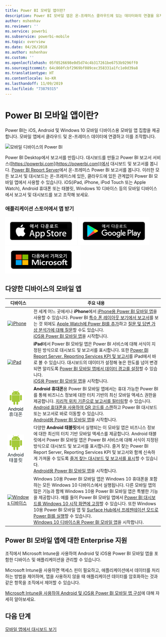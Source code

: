 ```yaml
---
title: Power BI 모바일 앱이란?
description: Power BI 모바일 앱은 온-프레미스 클라우드에 있는 데이터와의 연결을 유지해 줍니다. 모바일 디바이스에서 Power BI 대시보드와 보고서를 보세요.
author: mshenhav
ms.reviewer: ''
ms.service: powerbi
ms.subservice: powerbi-mobile
ms.topic: overview
ms.date: 04/26/2018
ms.author: mshenhav
ms.custom: ''
ms.openlocfilehash: 05f0526698e0d5d74c4b317261be6753b9296ff0
ms.sourcegitcommit: 64c860fcbf2969bf089cec358331a1fc1e0d39a8
ms.translationtype: HT
ms.contentlocale: ko-KR
ms.lasthandoff: 11/09/2019
ms.locfileid: "73879315"
---
```

# <a name="what-are-the-power-bi-mobile-apps"></a>Power BI 모바일 앱이란?
Power BI는 iOS, Android 및 Windows 10 모바일 디바이스용 모바일 앱 집합을 제공합니다. 모바일 앱에서 클라우드 및 온-프레미스 데이터에 연결하고 이를 조작합니다. 

![모바일 디바이스의 Power BI](./media/mobile-apps-for-mobile-devices/power-bi-mobile-apps-all-up.png)

Power BI Desktop에서 보고서를 만듭니다. 대시보드를 만들고 Power BI 보고서 서비스([https://powerbi.com](https://powerbi.com))에서 대시보드 및 보고서를 봅니다. [Power BI Report Server](../../report-server/get-started.md)에서 온-프레미스 Power BI 보고서를 봅니다. 이러한 모든 보고서 및 대시보드는 온-프레미스에 있든, 클라우드에 있든 관계없이 Power BI 모바일 앱에서 사용할 수 있습니다. iOS(iPad, iPhone, iPod Touch 또는 Apple Watch), Android 휴대폰 또는 태블릿, Windows 10 디바이스 등의 모바일 디바이스에서 보고서 및 대시보드를 보고 조작해 보세요.

### <a name="get-the-app-from-the-application-store"></a>애플리케이션 스토어에서 앱 받기 

[![App Store의 Power BI로 이동](./media/mobile-apps-for-mobile-devices/mobile-apps-app-store.png)](https://go.microsoft.com/fwlink/?LinkId=526218&clcid=0x409) [![Google Play의 Power BI로 이동](./media/mobile-apps-for-mobile-devices/mobile-apps-google-play.png)](https://go.microsoft.com/fwlink/?LinkId=544867&clcid=0x409) [![Window 스토어의 Power BI로 이동](./media/mobile-apps-for-mobile-devices/mobile-apps-windows-store.png)](https://go.microsoft.com/fwlink/?LinkId=526478&clcid=0x409)

## <a name="mobile-apps-for-different-devices"></a>다양한 디바이스의 모바일 앱

| **디바이스** | **주요 내용** |
| --- | --- |
| [![iPhone](./media/mobile-apps-for-mobile-devices/iphone-logo-50-px.png)](mobile-iphone-app-get-started.md) |전 세계 어느 곳에서나 **iPhone**에서 [iPhone용 Power BI 모바일 앱](mobile-iphone-app-get-started.md)을 사용할 수 있습니다. Power BI [특수 폰 레이아웃 보기에서 보고서](mobile-apps-view-phone-report.md)를 보는 것 외에도 [Apple Watch에 Power BI를 추가](mobile-apple-watch.md)하고 [질문 및 답변 가상 분석가에 대해 질문](mobile-apps-ios-qna.md)할 수도 있습니다. <br/>[iOS용 Power BI 모바일 앱](mobile-iphone-app-get-started.md)을 시작합니다. |
| [![iPad](./media/mobile-apps-for-mobile-devices/ipad-logo-50-px.png)](mobile-iphone-app-get-started.md) |**iPad**에서 Power BI 모바일 앱은 Power BI 서비스에 대해 서식이 지정된 방식으로 대시보드 및 보고서를 표시합니다. 또한 [Power BI Report Server, Reporting Services KPI 및 보고서](mobile-app-ssrs-kpis-mobile-on-premises-reports.md)를 iPad에서 바로 볼 수 있습니다. 대시보드의 데이터가 설정해 놓은 한도를 넘어 변경되면 알리도록 [Power BI 모바일 앱에서 데이터 경고를 설정](mobile-set-data-alerts-in-the-mobile-apps.md)할 수 있습니다. <br/>[iOS용 Power BI 모바일 앱](mobile-iphone-app-get-started.md)을 시작합니다. |
| [![Android 휴대폰](media/mobile-apps-for-mobile-devices/android-phone-logo-50-px.png)](mobile-android-app-get-started.md) |**Android 휴대폰**용 Power BI 모바일 앱에서는 휴대 가능한 Power BI를 통해 비즈니스 정보에 대한 터치 기반의 최신 모바일 액세스 권한을 제공합니다. [지리적 위치 기준으로 보고서를 필터링](mobile-apps-geographic-filtering.md)할 수 있습니다. [Android 휴대폰을 사용하여 QR 코드를 스캔](mobile-apps-qr-code.md)하고 Power BI 대시보드 또는 보고서로 바로 이동할 수 있습니다. <br/>[Android용 Power BI 모바일 앱](mobile-android-app-get-started.md)을 시작합니다. |
| [![Android 태블릿](./media/mobile-apps-for-mobile-devices/android-tablet-logo-50-px.png)](mobile-android-app-get-started.md) |다양한 **Android 태블릿**에서 실행되는 이 모바일 앱은 비즈니스 정보에 대한 최신의 터치 기반 모바일 액세스를 제공합니다. Android 태블릿에서 Power BI 모바일 앱은 Power BI 서비스에 대해 서식이 지정된 방식으로 대시보드 및 보고서를 표시합니다. 즐겨 찾는 Power BI Report Server, Reporting Services KPI 및 보고서와 함께 신속하게 가져올 수 있도록 [즐겨 찾는 대시보드 및 보고서를 표시](mobile-apps-favorites.md)할 수 있습니다. <br/>[Android용 Power BI 모바일 앱](mobile-android-app-get-started.md)을 시작합니다. |
| [![Windows 디바이스](./media/mobile-apps-for-mobile-devices/win-10-logo-50-px.png)](../../desktop-getting-started.md) |Windows 10용 Power BI 모바일 앱은 Windows 10 휴대폰을 포함하는 모든 Windows 10 디바이스에서 실행됩니다. 다른 모바일 앱의 많은 기능과 함께 Windows 10용 Power BI 모바일 앱은 특별한 기능을 제공합니다. 예를 들어 Power BI 모바일 앱에서 [Power BI 대시보드를 Windows 10 시작 화면에 고정](mobile-pin-dashboard-start-screen-windows-10-phone-app.md)할 수 있습니다. 또한 Windows 10용 Power BI 모바일 앱 및 [Surface Hub에서 프레젠테이션 모드로 Power BI를 실행](mobile-windows-10-app-presentation-mode.md)할 수 있습니다. <br/>[Windows 10 디바이스용 Power BI 모바일 앱](mobile-windows-10-phone-app-get-started.md)을 시작합니다. ||| 

## <a name="enterprise-support-for-the-power-bi-mobile-apps"></a>Power BI 모바일 앱에 대한 Enterprise 지원
조직에서 Microsoft Intune을 사용하여 Android 및 iOS용 Power BI 모바일 앱을 포함한 디바이스 및 애플리케이션을 관리할 수 있습니다.

Microsoft Intune을 사용하면 액세스 핀이 필요하고, 애플리케이션에서 데이터를 처리하는 방법을 제어하며, 앱을 사용하지 않을 때 애플리케이션 데이터를 암호화하는 것과 같은 항목을 조직에서 제어할 수 있습니다.

[Microsoft Intune을 사용하여 Android 및 iOS용 Power BI 모바일 앱 구성](../../service-admin-mobile-intune.md)에 대해 자세히 알아보세요. 

## <a name="next-steps"></a>다음 단계
[모바일 앱에서 대시보드 보기](mobile-apps-quickstart-view-dashboard-report.md)


